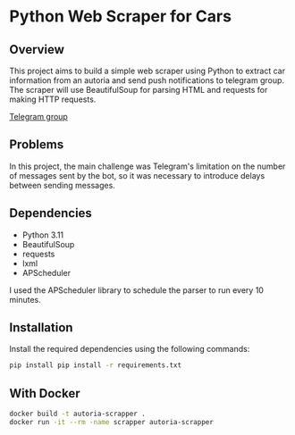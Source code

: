 # Python Web Scraper for Cars

## Overview
This project aims to build a simple web scraper using Python to extract car information from an autoria and send push notifications to telegram group. The scraper will use BeautifulSoup for parsing HTML and requests for making HTTP requests.


[Telegram group](https://t.me/+GOtqkkBEyMI1MzQy)

## Problems
In this project, the main challenge was Telegram's limitation on the number of messages sent by the bot, so it was necessary to introduce delays between sending messages.

## Dependencies
- Python 3.11
- BeautifulSoup
- requests
- lxml
- APScheduler

I used the APScheduler library to schedule the parser to run every 10 minutes.

## Installation
Install the required dependencies using the following commands:

```bash
pip install pip install -r requirements.txt
```

## With Docker
```bash
docker build -t autoria-scrapper .
docker run -it --rm -name scrapper autoria-scrapper
```
